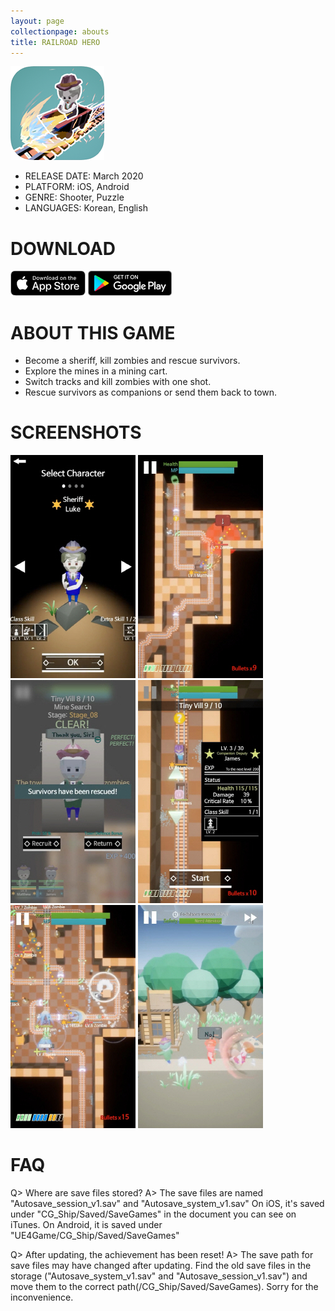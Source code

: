 ```yaml
---
layout: page
collectionpage: abouts
title: RAILROAD HERO
---
```

![railroadhero_icon](./imgs/railroadhero_icon.png)

- RELEASE DATE: March 2020
- PLATFORM: iOS, Android
- GENRE: Shooter, Puzzle
- LANGUAGES: Korean, English

# DOWNLOAD

[![app_store_badge](./imgs/App-store-badge.png)](https://apps.apple.com/us/app/%EB%A0%88%EC%9D%BC%EB%A1%9C%EB%93%9C-%ED%9E%88%EC%96%B4%EB%A1%9C/id1504370570?l=ko&ls=1)
[![google_play_badge](./imgs/google-play-badge.png)](https://play.google.com/store/apps/details?id=com.TSC.RailHero)

# ABOUT THIS GAME

- Become a sheriff, kill zombies and rescue survivors.
- Explore the mines in a mining cart.
- Switch tracks and kill zombies with one shot.
- Rescue survivors as companions or send them back to town.

# SCREENSHOTS

![railroadhero_1](./imgs/railroadhero_01.jpg)
![railroadhero_2](./imgs/railroadhero_02.jpg)
![railroadhero_3](./imgs/railroadhero_03.jpg)
![railroadhero_4](./imgs/railroadhero_04.jpg)
![railroadhero_5](./imgs/railroadhero_05.jpg)
![railroadhero_6](./imgs/railroadhero_06.jpg)

# FAQ

Q> Where are save files stored?
A> The save files are named "Autosave_session_v1.sav" and "Autosave_system_v1.sav"
On iOS, it's saved under "CG_Ship/Saved/SaveGames" in the document you can see on iTunes.
On Android, it is saved under "UE4Game/CG_Ship/Saved/SaveGames"

Q> After updating, the achievement has been reset!
A> The save path for save files may have changed after updating. 
Find the old save files in the storage ("Autosave_system_v1.sav" and "Autosave_session_v1.sav") and move them to the correct path(/CG_Ship/Saved/SaveGames). 
Sorry for the inconvenience.

